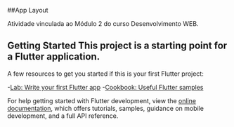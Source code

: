 ##App Layout
  
   Atividade vinculada ao Módulo 2 do curso Desenvolvimento WEB.
  
## Getting Started This project is a starting point for a Flutter application.
  
  A few resources to get you started if this is your first Flutter project: 
  
  -[Lab: Write your first Flutter app](https://docs.flutter.dev/get-started/codelab) 
  -[Cookbook: Useful Flutter samples](https://docs.flutter.dev/cookbook) 
  
  For help getting started with Flutter development, view the 
  [online documentation](https://docs.flutter.dev/), which offers tutorials, 
  samples, guidance on mobile development, and a full API reference.
